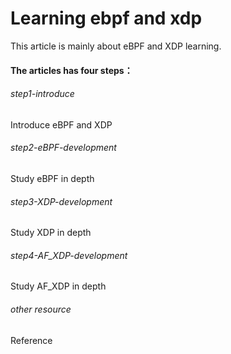 # Learning ebpf and xdp
This article is mainly about eBPF and XDP learning.

#### The articles has four steps：

###### step1-introduce

Introduce eBPF and XDP

###### step2-eBPF-development

Study eBPF in depth

###### step3-XDP-development

Study XDP in depth

###### step4-AF_XDP-development

Study AF_XDP in depth

###### other resource
Reference
